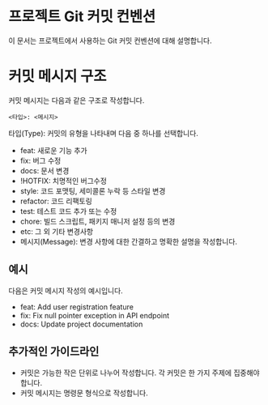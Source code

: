 # 프로젝트 Git 커밋 컨벤션

이 문서는 프로젝트에서 사용하는 Git 커밋 컨벤션에 대해 설명합니다.

# 커밋 메시지 구조

커밋 메시지는 다음과 같은 구조로 작성합니다.

```
<타입>: <메시지>
```

타입(Type): 커밋의 유형을 나타내며 다음 중 하나를 선택합니다.

- feat: 새로운 기능 추가
- fix: 버그 수정
- docs: 문서 변경
- !HOTFIX: 치명적인 버그수정
- style: 코드 포맷팅, 세미콜론 누락 등 스타일 변경
- refactor: 코드 리팩토링
- test: 테스트 코드 추가 또는 수정
- chore: 빌드 스크립트, 패키지 매니저 설정 등의 변경
- etc: 그 외 기타 변경사항
- 메시지(Message): 변경 사항에 대한 간결하고 명확한 설명을 작성합니다.

## 예시

다음은 커밋 메시지 작성의 예시입니다.

- feat: Add user registration feature
- fix: Fix null pointer exception in API endpoint
- docs: Update project documentation

## 추가적인 가이드라인

- 커밋은 가능한 작은 단위로 나누어 작성합니다. 각 커밋은 한 가지 주제에 집중해야 합니다.
- 커밋 메시지는 명령문 형식으로 작성합니다.
